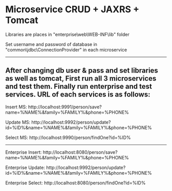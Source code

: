 # Microservice CRUD + JAXRS + Tomcat

Libraries are places in "enterprise\web\WEB-INF\lib" folder

Set username and password of database in "common\jdbc\ConnectionProvider" in each microservice

---
After changing db user & pass and set libraries as well as tomcat, First run all 3 microservices and test them. Finally run enterprise and test services. URL of each services is as follows:
---
Insert MS: http://localhost:9991/person/save?name=%NAME%&family=%FAMILY%&phone=%PHONE%

Update MS: http://localhost:9992/person/update?id=%ID%&name=%NAME%&family=%FAMILY%&phone=%PHONE%

Select MS: http://localhost:9990/person/findOne?id=%ID%

---
Enterprise Insert: http://localhost:8080/person/save?name=%NAME%&family=%FAMILY%&phone=%PHONE%

Enterprise Update: http://localhost:9992/person/update?id=%ID%&name=%NAME%&family=%FAMILY%&phone=%PHONE%

Enterprise Select: http://localhost:8080/person/findOne?id=%ID%

